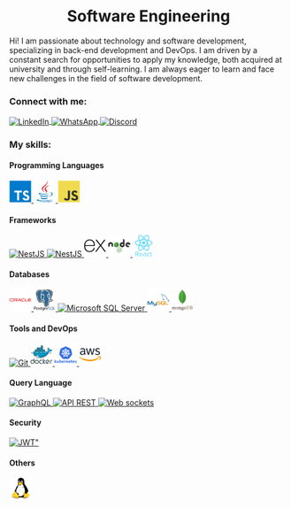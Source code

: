 <h1 align="center">Software Engineering </h1>
<p>
     Hi! I am passionate about technology and software development, specializing in back-end development and DevOps.
     I am driven by a constant search for opportunities to apply my knowledge, both acquired at university and 
     through self-learning. I am always eager to learn and face new challenges in the field of software development.
    </p>
    <h3 align="left">Connect with me:</h3>
    <p align="left">
      <a href="https://www.linkedin.com/in/wilmer200520t/" target="blank">
        <img
          align="center"
          src="https://raw.githubusercontent.com/rahuldkjain/github-profile-readme-generator/master/src/images/icons/Social/linked-in-alt.svg"
          alt="LinkedIn"
          height="30"
          width="40" />
      </a>
     <a href="https://wa.link/067jo9" target="blank">
        <img
          align="center"
          src="https://raw.githubusercontent.com/rahuldkjain/github-profile-readme-generator/master/src/images/icons/Social/whatsapp.svg"
          alt="WhatsApp"
          height="30"
          width="40" />
      </a>
      <a href="https://discord.com/users/wilmer200520t" target="blank">
        <img
          align="center"
          src="https://raw.githubusercontent.com/rahuldkjain/github-profile-readme-generator/master/src/images/icons/Social/discord.svg"
          alt="Discord"
          height="30"
          width="40" />
      </a>
    </p>
    <h3 align="left">My skills:</h3>
    <p align="left">
      <!-- Programming Languages -->
       <h4 align="left">Programming Languages</h4>
      <a
        href="https://www.typescriptlang.org/"
        target="_blank"
        rel="noreferrer">
        <img
          src="https://raw.githubusercontent.com/devicons/devicon/master/icons/typescript/typescript-original.svg"
          alt="TypeScript"
          width="40"
          height="40" />
      </a>
      <a href="https://www.java.com" target="_blank" rel="noreferrer">
        <img
          src="https://raw.githubusercontent.com/devicons/devicon/master/icons/java/java-original.svg"
          alt="Java"
          width="40"
          height="40" />
      </a>
      <a
        href="https://developer.mozilla.org/en-US/docs/Web/JavaScript"
        target="_blank"
        rel="noreferrer">
        <img
          src="https://raw.githubusercontent.com/devicons/devicon/master/icons/javascript/javascript-original.svg"
          alt="JavaScript"
          width="40"
          height="40" />
      </a>
      <br />
      <h4 align="left">Frameworks</h4>
      <!-- Backend Frameworks -->
      <a href="https://docs.spring.io/" target="_blank" rel="noreferrer">
        <img
          src="https://img.icons8.com/color/48/spring-logo.png"
          alt="NestJS"
          width="40"
          height="40" />
      </a>
      <a href="https://nestjs.com/" target="_blank" rel="noreferrer">
        <img
          src="https://nestjs.com/img/logo-small.svg"
          alt="NestJS"
          width="40"
          height="40" />
      </a>
      <a href="https://expressjs.com/" target="_blank" rel="noreferrer">
        <img
          src="https://raw.githubusercontent.com/devicons/devicon/master/icons/express/express-original.svg"
          alt="Express.js"
          width="40"
          height="40" />
      </a>
      <a href="https://nodejs.org/" target="_blank" rel="noreferrer">
        <img
          src="https://raw.githubusercontent.com/devicons/devicon/master/icons/nodejs/nodejs-original-wordmark.svg"
          alt="Node.js"
          width="40"
          height="40" />
      </a>
      <!-- Frontend Frameworks -->
      <a href="https://reactjs.org/" target="_blank" rel="noreferrer">
        <img
          src="https://raw.githubusercontent.com/devicons/devicon/master/icons/react/react-original-wordmark.svg"
          alt="React"
          width="40"
          height="40" />
      </a>
      <br />
      <h4 align="left">Databases</h4>
      <!-- Databases -->
      <a href="https://www.oracle.com/" target="_blank" rel="noreferrer">
        <img
          src="https://raw.githubusercontent.com/devicons/devicon/master/icons/oracle/oracle-original.svg"
          alt="Oracle"
          width="40"
          height="40" />
      </a>
      <a href="https://www.postgresql.org/" target="_blank" rel="noreferrer">
        <img
          src="https://raw.githubusercontent.com/devicons/devicon/master/icons/postgresql/postgresql-original-wordmark.svg"
          alt="PostgreSQL"
          width="40"
          height="40" />
      </a>
      <a
        href="https://www.microsoft.com/en-us/sql-server"
        target="_blank"
        rel="noreferrer">
        <img
          src="https://www.svgrepo.com/show/303229/microsoft-sql-server-logo.svg"
          alt="Microsoft SQL Server"
          width="40"
          height="40" />
      </a>
      <a href="https://www.mysql.com/" target="_blank" rel="noreferrer">
        <img
          src="https://raw.githubusercontent.com/devicons/devicon/master/icons/mysql/mysql-original-wordmark.svg"
          alt="MySQL"
          width="40"
          height="40" />
      </a>
      <a href="https://www.mongodb.com/" target="_blank" rel="noreferrer">
        <img
          src="https://raw.githubusercontent.com/devicons/devicon/master/icons/mongodb/mongodb-original-wordmark.svg"
          alt="MongoDB"
          width="40"
          height="40" />
      </a>
      <br />
      <h4 align="left">Tools and DevOps</h4>
      <!-- Tools and Platforms -->
      <a href="https://git-scm.com/" target="_blank" rel="noreferrer">
        <img
          src="https://www.vectorlogo.zone/logos/git-scm/git-scm-icon.svg"
          alt="Git"
          width="40"
          height="40" />
      </a>
      <a href="https://www.docker.com/" target="_blank" rel="noreferrer">
        <img
          src="https://raw.githubusercontent.com/devicons/devicon/master/icons/docker/docker-original-wordmark.svg"
          alt="Docker"
          width="40"
          height="40" />
      </a>
      <a href="https://kubernetes.io/" target="_blank" rel="noreferrer">
        <img
          src="https://raw.githubusercontent.com/devicons/devicon/master/icons/kubernetes/kubernetes-plain-wordmark.svg"
          alt="Kubernetes"
          width="40"
          height="40" />
      </a>
      <a href="https://aws.amazon.com/" target="_blank" rel="noreferrer">
        <img
          src="https://raw.githubusercontent.com/devicons/devicon/master/icons/amazonwebservices/amazonwebservices-original-wordmark.svg"
          alt="AWS"
          width="40"
          height="40" />
      </a>
      <br />
      <h4 align="left">Query Language</h4>
      <!-- Query Language -->
      <a href="https://graphql.org/" target="_blank" rel="noreferrer">
        <img
          src="https://www.vectorlogo.zone/logos/graphql/graphql-icon.svg"
          alt="GraphQL"
          width="40"
          height="40" />
      </a>
      <a href="#" target="_blank" rel="noreferrer">
        <img
          src="https://img.icons8.com/color/48/api.png"
          alt="API REST"
          width="40"
          height="40" />
      </a>
      <a href="#" target="_blank" rel="noreferrer">
        <img
          src="https://www.svgrepo.com/show/354553/websocket.svg"
          alt="Web sockets"
          width="40"
          height="40" />
      </a>
      <br />
      <h4 align="left">Security</h4>
      <!-- Security Apps -->
      <a href="#" target="_blank" rel="noreferrer">
        <img
          src="https://img.icons8.com/color/48/java-web-token.png"
          alt=JWT"
          width="40"
          height="40" />
      </a>
      <br />
      <h4 align="left">Others</h4>
      <!-- Operating Systems -->
      <a href="https://www.linux.org/" target="_blank" rel="noreferrer">
        <img
          src="https://raw.githubusercontent.com/devicons/devicon/master/icons/linux/linux-original.svg"
          alt="Linux"
          width="40"
          height="40" />
      </a>
    </p>

